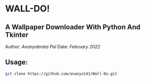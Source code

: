 # WALL-DO!
## A Wallpaper Downloader With Python And Tkinter

Author: _Ananyobrata Pal_
Date:   _February 2022_

## Usage:
```bash
git clone https://github.com/ananyo141/Wall-Do.git
```

